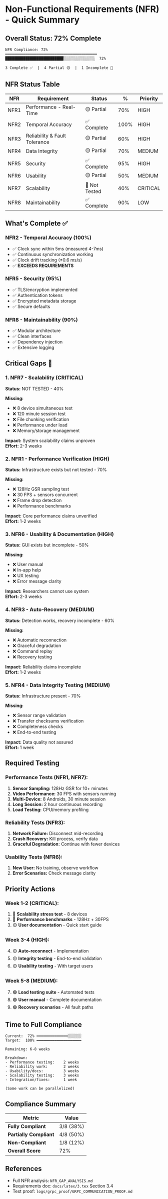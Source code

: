 # Non-Functional Requirements (NFR) - Quick Summary

## Overall Status: 72% Complete

```
NFR Compliance: 72%
━━━━━━━━━━━━━━━━━━━━━━━━━━━━━━━━━━━━━━━━━
██████████████████████████░░░░░░░░░░░░░░  72%

3 Complete ✅  |  4 Partial 🟡  |  1 Incomplete 🔴
```

## NFR Status Table

| NFR | Requirement | Status | % | Priority |
|-----|-------------|--------|---|----------|
| NFR1 | Performance - Real-Time | 🟡 Partial | 70% | HIGH |
| NFR2 | Temporal Accuracy | ✅ Complete | 100% | HIGH |
| NFR3 | Reliability & Fault Tolerance | 🟡 Partial | 60% | HIGH |
| NFR4 | Data Integrity | 🟡 Partial | 70% | MEDIUM |
| NFR5 | Security | ✅ Complete | 95% | HIGH |
| NFR6 | Usability | 🟡 Partial | 50% | MEDIUM |
| NFR7 | Scalability | 🔴 Not Tested | 40% | CRITICAL |
| NFR8 | Maintainability | ✅ Complete | 90% | LOW |

## What's Complete ✅

### NFR2 - Temporal Accuracy (100%)
- ✅ Clock sync within 5ms (measured 4-7ms)
- ✅ Continuous synchronization working
- ✅ Clock drift tracking (±0.6 ms/s)
- ✅ **EXCEEDS REQUIREMENTS**

### NFR5 - Security (95%)
- ✅ TLS/encryption implemented
- ✅ Authentication tokens
- ✅ Encrypted metadata storage
- ✅ Secure defaults

### NFR8 - Maintainability (90%)
- ✅ Modular architecture
- ✅ Clean interfaces
- ✅ Dependency injection
- ✅ Extensive logging

## Critical Gaps 🔴

### 1. NFR7 - Scalability (CRITICAL)
**Status:** NOT TESTED - 40%

**Missing:**
- ❌ 8 device simultaneous test
- ❌ 120 minute session test
- ❌ File chunking verification
- ❌ Performance under load
- ❌ Memory/storage management

**Impact:** System scalability claims unproven  
**Effort:** 2-3 weeks

### 2. NFR1 - Performance Verification (HIGH)
**Status:** Infrastructure exists but not tested - 70%

**Missing:**
- ❌ 128Hz GSR sampling test
- ❌ 30 FPS + sensors concurrent
- ❌ Frame drop detection
- ❌ Performance benchmarks

**Impact:** Core performance claims unverified  
**Effort:** 1-2 weeks

### 3. NFR6 - Usability & Documentation (HIGH)
**Status:** GUI exists but incomplete - 50%

**Missing:**
- ❌ User manual
- ❌ In-app help
- ❌ UX testing
- ❌ Error message clarity

**Impact:** Researchers cannot use system  
**Effort:** 2-3 weeks

### 4. NFR3 - Auto-Recovery (MEDIUM)
**Status:** Detection works, recovery incomplete - 60%

**Missing:**
- ❌ Automatic reconnection
- ❌ Graceful degradation
- ❌ Command replay
- ❌ Recovery testing

**Impact:** Reliability claims incomplete  
**Effort:** 1-2 weeks

### 5. NFR4 - Data Integrity Testing (MEDIUM)
**Status:** Infrastructure present - 70%

**Missing:**
- ❌ Sensor range validation
- ❌ Transfer checksums verification
- ❌ Completeness checks
- ❌ End-to-end testing

**Impact:** Data quality not assured  
**Effort:** 1 week

## Required Testing

### Performance Tests (NFR1, NFR7):
1. **Sensor Sampling:** 128Hz GSR for 10+ minutes
2. **Video Performance:** 30 FPS with sensors running
3. **Multi-Device:** 8 Androids, 30 minute session
4. **Long Session:** 2 hour continuous recording
5. **Load Testing:** CPU/memory profiling

### Reliability Tests (NFR3):
1. **Network Failure:** Disconnect mid-recording
2. **Crash Recovery:** Kill process, verify data
3. **Graceful Degradation:** Continue with fewer devices

### Usability Tests (NFR6):
1. **New User:** No training, observe workflow
2. **Error Scenarios:** Check message clarity

## Priority Actions

### Week 1-2 (CRITICAL):
1. 🔴 **Scalability stress test** - 8 devices
2. 🔴 **Performance benchmarks** - 128Hz + 30FPS
3. 🟡 **User documentation** - Quick start guide

### Week 3-4 (HIGH):
4. 🟡 **Auto-reconnect** - Implementation
5. 🟡 **Integrity testing** - End-to-end validation
6. 🟡 **Usability testing** - With target users

### Week 5-8 (MEDIUM):
7. 🟢 **Load testing suite** - Automated tests
8. 🟢 **User manual** - Complete documentation
9. 🟢 **Recovery scenarios** - All fault paths

## Time to Full Compliance

```
Current:  72% ━━━━━━━━━━━━━━░░░░░░
Target:  100% ━━━━━━━━━━━━━━━━━━━━

Remaining: 6-8 weeks

Breakdown:
- Performance testing:    2 weeks
- Reliability work:       2 weeks
- Usability/docs:         3 weeks
- Scalability testing:    3 weeks
- Integration/fixes:      1 week

(Some work can be parallelized)
```

## Compliance Summary

| Metric | Value |
|--------|-------|
| **Fully Compliant** | 3/8 (38%) |
| **Partially Compliant** | 4/8 (50%) |
| **Non-Compliant** | 1/8 (12%) |
| **Overall Score** | 72% |

## References
- Full NFR analysis: `NFR_GAP_ANALYSIS.md`
- Requirements doc: `docs/latex/3.tex` Section 3.4
- Test proof: `logs/grpc_proof/GRPC_COMMUNICATION_PROOF.md`
